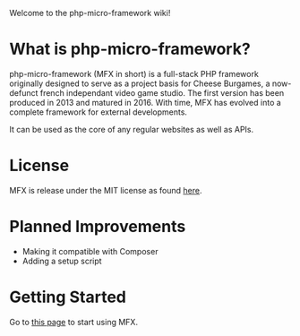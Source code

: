 Welcome to the php-micro-framework wiki!

# What is php-micro-framework?

php-micro-framework (MFX in short) is a full-stack PHP framework originally designed to serve as a project basis for Cheese Burgames, a now-defunct french independant video game studio. The first version has been produced in 2013 and matured in 2016. With time, MFX has evolved into a complete framework for external developments.

It can be used as the core of any regular websites as well as APIs.

# License

MFX is release under the MIT license as found [here](../blob/master/LICENSE).

# Planned Improvements

* Making it compatible with Composer
* Adding a setup script

# Getting Started

Go to [this page](GettingStarted.md) to start using MFX.